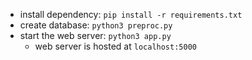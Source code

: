 - install dependency: `pip install -r requirements.txt`
- create database: `python3 preproc.py`
- start the web server: `python3 app.py`
  - web server is hosted at `localhost:5000`